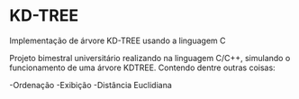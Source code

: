 # KD-TREE
Implementação de árvore KD-TREE usando a linguagem C

Projeto bimestral universitário realizando na linguagem C/C++, simulando o funcionamento de uma árvore KDTREE. Contendo dentre outras coisas:

-Ordenação
-Exibição
-Distância Euclidiana

